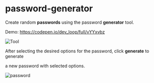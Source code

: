 # password-generator

Create random **passwords** using the password **generator** tool.

Demo: https://codepen.io/dev_loop/full/vYYxvbz

![Tool](https://github.com/devloop01/password-generator/blob/master/img/Screenshot%20from%202020-01-01%2003-54-29.png)

After selecting the desired options for the password, click **generate** to generate 

a new password with selected options.

![password](https://github.com/devloop01/password-generator/blob/master/img/Screenshot%20from%202020-01-01%2003-54-50.png)
